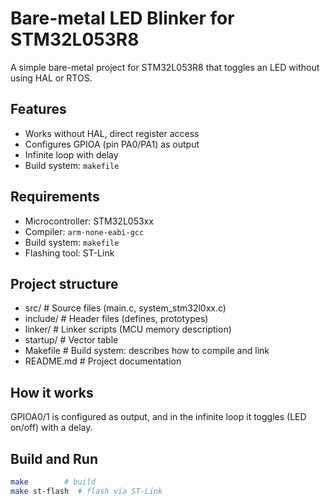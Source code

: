 # Bare-metal LED Blinker for STM32L053R8

A simple bare-metal project for STM32L053R8 that toggles an LED without using HAL or RTOS.

## Features
- Works without HAL, direct register access
- Configures GPIOA (pin PA0/PA1) as output
- Infinite loop with delay
- Build system: `makefile`

## Requirements
- Microcontroller: STM32L053xx
- Compiler: `arm-none-eabi-gcc`
- Build system: `makefile`
- Flashing tool: ST-Link

## Project structure
- src/        # Source files (main.c, system_stm32l0xx.c)
- include/    # Header files (defines, prototypes)
- linker/     # Linker scripts (MCU memory description)
- startup/    # Vector table
- Makefile    # Build system: describes how to compile and link
- README.md   # Project documentation

## How it works
GPIOA0/1 is configured as output, and in the infinite loop it toggles (LED on/off) with a delay.

## Build and Run
```bash
make        # build
make st-flash  # flash via ST-Link
